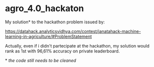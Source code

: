 # agro_4.0_hackaton

My solution* to the hackathon problem issued by:

https://datahack.analyticsvidhya.com/contest/janatahack-machine-learning-in-agriculture/#ProblemStatement

Actually, even if i didn't partecipate at the hackathon, my solution would rank as 1st with 96,61% accuracy on private leaderboard.


\* *the code still needs to be cleaned*
